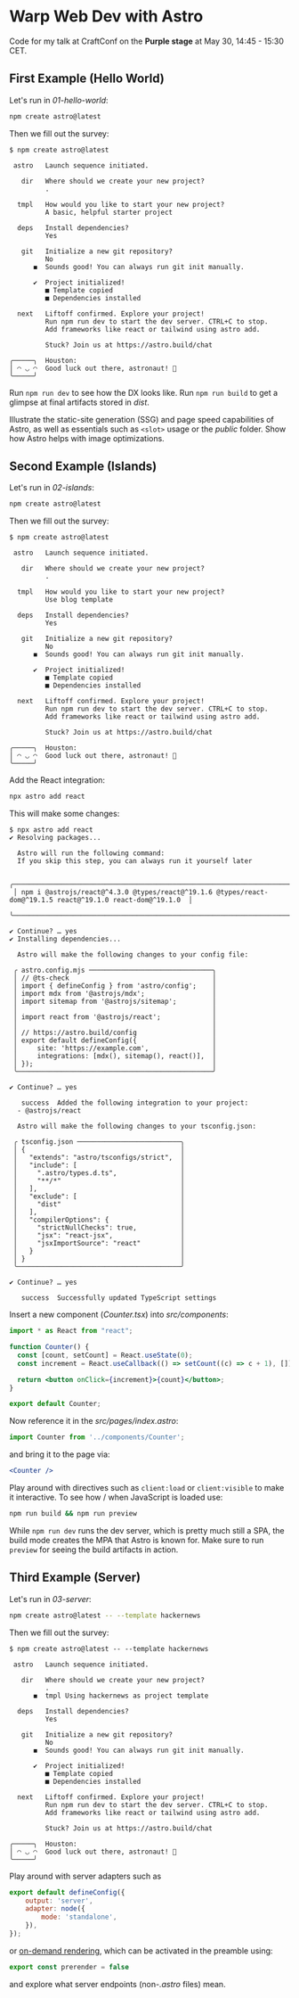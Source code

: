 # Warp Web Dev with Astro

Code for my talk at CraftConf on the **Purple stage** at May 30, 14:45 - 15:30 CET.

## First Example (Hello World)

Let's run in *01-hello-world*:

```sh
npm create astro@latest
```

Then we fill out the survey:

```plain
$ npm create astro@latest

 astro   Launch sequence initiated.

   dir   Where should we create your new project?
         .

  tmpl   How would you like to start your new project?
         A basic, helpful starter project

  deps   Install dependencies?
         Yes

   git   Initialize a new git repository?
         No
      ◼  Sounds good! You can always run git init manually.

      ✔  Project initialized!
         ■ Template copied
         ■ Dependencies installed

  next   Liftoff confirmed. Explore your project!
         Run npm run dev to start the dev server. CTRL+C to stop.
         Add frameworks like react or tailwind using astro add.

         Stuck? Join us at https://astro.build/chat

╭─────╮  Houston:
│ ◠ ◡ ◠  Good luck out there, astronaut! 🚀
╰─────╯
```

Run `npm run dev` to see how the DX looks like. Run `npm run build` to get a glimpse at final artifacts stored in *dist*.

Illustrate the static-site generation (SSG) and page speed capabilities of Astro, as well as essentials such as `<slot>` usage or the *public* folder. Show how Astro helps with image optimizations.

## Second Example (Islands)

Let's run in *02-islands*:

```sh
npm create astro@latest
```

Then we fill out the survey:

```plain
$ npm create astro@latest

 astro   Launch sequence initiated.

   dir   Where should we create your new project?
         .

  tmpl   How would you like to start your new project?
         Use blog template

  deps   Install dependencies?
         Yes

   git   Initialize a new git repository?
         No
      ◼  Sounds good! You can always run git init manually.

      ✔  Project initialized!
         ■ Template copied
         ■ Dependencies installed

  next   Liftoff confirmed. Explore your project!
         Run npm run dev to start the dev server. CTRL+C to stop.
         Add frameworks like react or tailwind using astro add.

         Stuck? Join us at https://astro.build/chat

╭─────╮  Houston:
│ ◠ ◡ ◠  Good luck out there, astronaut! 🚀
╰─────╯
```

Add the React integration:

```sh
npx astro add react
```

This will make some changes:

```plain
$ npx astro add react
✔ Resolving packages...

  Astro will run the following command:
  If you skip this step, you can always run it yourself later

 ╭────────────────────────────────────────────────────────────────────────────────────────────────────────────╮
 │ npm i @astrojs/react@^4.3.0 @types/react@^19.1.6 @types/react-dom@^19.1.5 react@^19.1.0 react-dom@^19.1.0  │
 ╰────────────────────────────────────────────────────────────────────────────────────────────────────────────╯

✔ Continue? … yes
✔ Installing dependencies...

  Astro will make the following changes to your config file:

 ╭ astro.config.mjs ───────────────────────────────╮
 │ // @ts-check                                    │
 │ import { defineConfig } from 'astro/config';    │
 │ import mdx from '@astrojs/mdx';                 │
 │ import sitemap from '@astrojs/sitemap';         │
 │                                                 │
 │ import react from '@astrojs/react';             │
 │                                                 │
 │ // https://astro.build/config                   │
 │ export default defineConfig({                   │
 │     site: 'https://example.com',                │
 │     integrations: [mdx(), sitemap(), react()],  │
 │ });                                             │
 ╰─────────────────────────────────────────────────╯

✔ Continue? … yes
  
   success  Added the following integration to your project:
  - @astrojs/react

  Astro will make the following changes to your tsconfig.json:

 ╭ tsconfig.json ──────────────────────────╮
 │ {                                       │
 │   "extends": "astro/tsconfigs/strict",  │
 │   "include": [                          │
 │     ".astro/types.d.ts",                │
 │     "**/*"                              │
 │   ],                                    │
 │   "exclude": [                          │
 │     "dist"                              │
 │   ],                                    │
 │   "compilerOptions": {                  │
 │     "strictNullChecks": true,           │
 │     "jsx": "react-jsx",                 │
 │     "jsxImportSource": "react"          │
 │   }                                     │
 │ }                                       │
 ╰─────────────────────────────────────────╯

✔ Continue? … yes
  
   success  Successfully updated TypeScript settings
```

Insert a new component (*Counter.tsx*) into *src/components*:

```jsx
import * as React from "react";

function Counter() {
  const [count, setCount] = React.useState(0);
  const increment = React.useCallback(() => setCount((c) => c + 1), []);

  return <button onClick={increment}>{count}</button>;
}

export default Counter;
```

Now reference it in the *src/pages/index.astro*:

```js
import Counter from '../components/Counter';
```

and bring it to the page via:

```jsx
<Counter />
```

Play around with directives such as `client:load` or `client:visible` to make it interactive. To see how / when JavaScript is loaded use:

```sh
npm run build && npm run preview
```

While `npm run dev` runs the dev server, which is pretty much still a SPA, the build mode creates the MPA that Astro is known for. Make sure to run `preview` for seeing the build artifacts in action.

## Third Example (Server)

Let's run in *03-server*:

```sh
npm create astro@latest -- --template hackernews
```

Then we fill out the survey:

```plain
$ npm create astro@latest -- --template hackernews

 astro   Launch sequence initiated.

   dir   Where should we create your new project?
         .
      ◼  tmpl Using hackernews as project template

  deps   Install dependencies?
         Yes

   git   Initialize a new git repository?
         No
      ◼  Sounds good! You can always run git init manually.

      ✔  Project initialized!
         ■ Template copied
         ■ Dependencies installed

  next   Liftoff confirmed. Explore your project!
         Run npm run dev to start the dev server. CTRL+C to stop.
         Add frameworks like react or tailwind using astro add.

         Stuck? Join us at https://astro.build/chat

╭─────╮  Houston:
│ ◠ ◡ ◠  Good luck out there, astronaut! 🚀
╰─────╯
```

Play around with server adapters such as

```js
export default defineConfig({
	output: 'server',
	adapter: node({
		mode: 'standalone',
	}),
});
```

or [on-demand rendering](https://docs.astro.build/en/guides/on-demand-rendering/), which can be activated in the preamble using:

```js
export const prerender = false
```

and explore what server endpoints (non-*.astro* files) mean.
